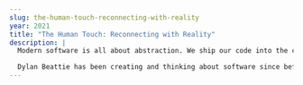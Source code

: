 ```yaml
---
slug: the-human-touch-reconnecting-with-reality
year: 2021
title: "The Human Touch: Reconnecting with Reality"
description: |
  Modern software is all about abstraction. We ship our code into the cloud, where it runs on virtual machines connected to virtual networks. We talk to our teams over email and Slack, our users' requests and problems are distilled into tickets and issues and analytics - and, when you stop to think about it, that's actually amazing! Technology lets us connect and collaborate in unprecedented ways; we can work together across platforms, continents and timezones, in ways that would have been unimaginable a few decades ago. But when everything's virtual, it's easy to lose touch with reality. When you stare at the analytics for too long, you forget each of those data points is a real person. You start with conversations, and then you start using "user stories" to capture the conversations, and then one day you realise the user stories are taking over and the conversations don't happen any more. And, as we've seen from the ongoing controversies about the role of social media platforms, the endless appetite for growth at any cost can end up undermining the very things that made those platforms so compelling in the first place.

  Dylan Beattie has been creating and thinking about software since before the world wide web was invented. Over the course of his career, he's built real systems, that real people use to solve real problems; he's used technology to create art, and music, and comedy... and, like many developers, he's worked on a lot of things that turned out to be completely pointless, even though they seemed like a great idea at the time. Join Dylan for an entertaining and insightful look at the relationship between technology and the real world, from the industrial revolution to the information revolution and beyond. We'll talk about human ingenuity, and how smart people end up using tech to solve their own problems in all sorts of unexpected ways. We'll look at the future, and how technology is going to shape the world in the decades to come. And we'll talk about how you, and your teams, can embrace the potential of the virtual world without losing touch with reality.
--- 
```

